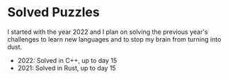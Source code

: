 # Solved Puzzles

I started with the year 2022 and I plan on solving the previous year's challenges to learn new languages and to stop my brain from turning into dust.

- 2022: Solved in C++, up to day 15
- 2021: Solved in Rust, up to day 15
